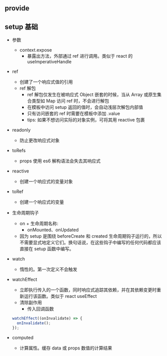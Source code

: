 ## provide

## setup 基础

- 参数

  - context.expose
    - 暴露出方法，外部通过 ref 进行调用。类似于 react 的 useImperativeHandle

- ref

  - 创建了一个响应式值的引用
  - ref 解包
    - ref 解包仅发生在被响应式 Object 嵌套的时候，当从 Array 或原生集合类型如 Map 访问 ref 时，不会进行解包
    - 在模板中访问 setup 返回的值时，会自动浅层次解包内部值
    - 只有访问嵌套的 ref 时需要在模板中添加 .value
    - tips: 如果不想访问实际的对象实例，可将其用 reactive 包裹

- readonly

  - 防止更改响应式对象

- toRefs

  - props 使用 es6 解构语法会失去其响应式

- reactive

  - 创建一个响应式的变量对象

- toRef

  - 创建一个响应式的变量

- 生命周期钩子

  - on + 生命周期名称:
    - onMounted、onUpdated
  - 因为 setup 是围绕 beforeCreate 和 created 生命周期钩子运行的，所以不需要显式地定义它们。换句话说，在这些钩子中编写的任何代码都应该直接在 setup 函数中编写。

- watch

  - 惰性的。第一次定义不会触发

- watchEffect

  - 立即执行传入的一个函数，同时响应式追踪其依赖，并在其依赖变更时重新运行该函数。类似于 react useEffect
  - 清除副作用
    - 传入回调函数

  ```js
  watchEffect((onInvalidate) => {
    onInvalidate();
  });
  ```

- computed
  - 计算属性。缓存 data 或 props 数值的计算结果
